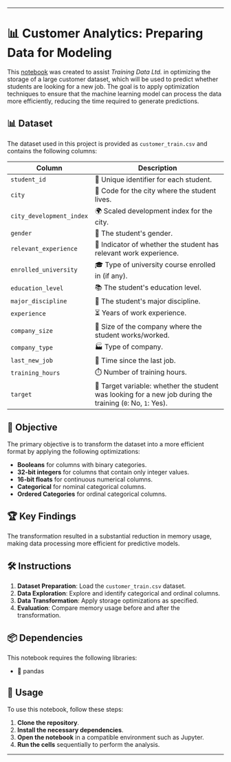
---

# 📊 Customer Analytics: Preparing Data for Modeling

This [notebook](https://github.com/victorlcastro-dsa/PBL_DataCamp/blob/main/customer_analytics_preparing_data_for_modeling/workspace/notebook.ipynb) was created to assist *Training Data Ltd.* in optimizing the storage of a large customer dataset, which will be used to predict whether students are looking for a new job. The goal is to apply optimization techniques to ensure that the machine learning model can process the data more efficiently, reducing the time required to generate predictions.

## 📊 Dataset

The dataset used in this project is provided as `customer_train.csv` and contains the following columns:

| Column                  | Description                                                                                  |
|-------------------------|----------------------------------------------------------------------------------------------|
| `student_id`            | 🔢 Unique identifier for each student.                                                       |
| `city`                  | 🌆 Code for the city where the student lives.                                                |
| `city_development_index`| 🌍 Scaled development index for the city.                                                    |
| `gender`                | 🚻 The student's gender.                                                                     |
| `relevant_experience`   | 💼 Indicator of whether the student has relevant work experience.                            |
| `enrolled_university`   | 🎓 Type of university course enrolled in (if any).                                           |
| `education_level`       | 📚 The student's education level.                                                            |
| `major_discipline`      | 📖 The student's major discipline.                                                           |
| `experience`            | ⏳ Years of work experience.                                                                 |
| `company_size`          | 🏢 Size of the company where the student works/worked.                                        |
| `company_type`          | 🏭 Type of company.                                                                          |
| `last_new_job`          | 🔄 Time since the last job.                                                                  |
| `training_hours`        | ⏱️ Number of training hours.                                                                 |
| `target`                | 🎯 Target variable: whether the student was looking for a new job during the training (`0`: No, `1`: Yes). |

## 🎯 Objective

The primary objective is to transform the dataset into a more efficient format by applying the following optimizations:

- **Booleans** for columns with binary categories.
- **32-bit integers** for columns that contain only integer values.
- **16-bit floats** for continuous numerical columns.
- **Categorical** for nominal categorical columns.
- **Ordered Categories** for ordinal categorical columns.

## 🏆 Key Findings

The transformation resulted in a substantial reduction in memory usage, making data processing more efficient for predictive models.

## 🛠️ Instructions

1. **Dataset Preparation**: Load the `customer_train.csv` dataset.
2. **Data Exploration**: Explore and identify categorical and ordinal columns.
3. **Data Transformation**: Apply storage optimizations as specified.
4. **Evaluation**: Compare memory usage before and after the transformation.

## 📦 Dependencies

This notebook requires the following libraries:

- 🐼 pandas

## 🚀 Usage

To use this notebook, follow these steps:

1. **Clone the repository**.
2. **Install the necessary dependencies**.
3. **Open the notebook** in a compatible environment such as Jupyter.
4. **Run the cells** sequentially to perform the analysis.

---

